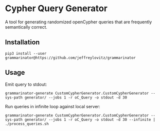 # Cypher Query Generator
A tool for generating randomized openCypher queries that are frequently semantically correct.

## Installation
```
pip3 install --user grammarinator@https://github.com/jeffreylovitz/grammarinator  
```

## Usage

Emit query to stdout:
```
grammarinator-generate CustomCypherGenerator.CustomCypherGenerator --sys-path generator/ --jobs 1 -r oC_Query -o stdout -d 30
```

Run queries in infinite loop against local server:
```
grammarinator-generate CustomCypherGenerator.CustomCypherGenerator --sys-path generator/ --jobs 1 -r oC_Query -o stdout -d 30 --infinite | ./process_queries.sh
```